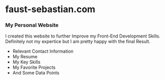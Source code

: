 # faust-sebastian.com
### My Personal Website 

I created this website to further Improve my Front-End Development Skills.
Definitely not my expertice but I am pretty happy with the final Result.

- Relevant Contact Information
- My Resume 
- My Key Skills
- My Favorite Projects
- And Some Data Points

